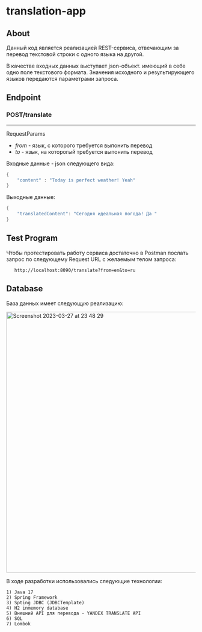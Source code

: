 # translation-app

## About
Данный код является реализацией REST-сервиса, отвечающим за перевод текстовой строки с одного языка на другой.

В качестве входных данных выступает json-объект. имеющий в себе одно поле текстового формата. Значения исходного и результирующего языков передаются параметрами запроса.

## Endpoint

### POST/translate

***
   RequestParams
   * _from_ - язык, с которого требуется выпонить перевод
   * _to_ - язык, на которогый требуется выпонить перевод

Входные данные - json следующего вида:

```java
{
    "content" : "Today is perfect weather! Yeah"
}
```
Выходные данные:

```java
{
    "translatedContent": "Сегодня идеальная погода! Да "
}
```
## Test Program
Чтобы протестировать работу сервиса достаточно в Postman послать запрос по следующему Request URL с желаемым телом запроса:
```
   http://localhost:8090/translate?from=en&to=ru
```

## Database
База данных имеет следующую реализацию:

<img width="692" alt="Screenshot 2023-03-27 at 23 48 29" src="https://user-images.githubusercontent.com/76592052/228064316-b0c1c233-0fee-494d-a7da-04204158bccc.png">

В ходе разработки использовались следующие технологии:

    1) Java 17
    2) Spring Framework
    3) Spting JDBC (JDBCTemplate)
    4) H2 inmemory database
    5) Внешний API для перевода - YANDEX TRANSLATE API
    6) SQL 
    7) Lombok
